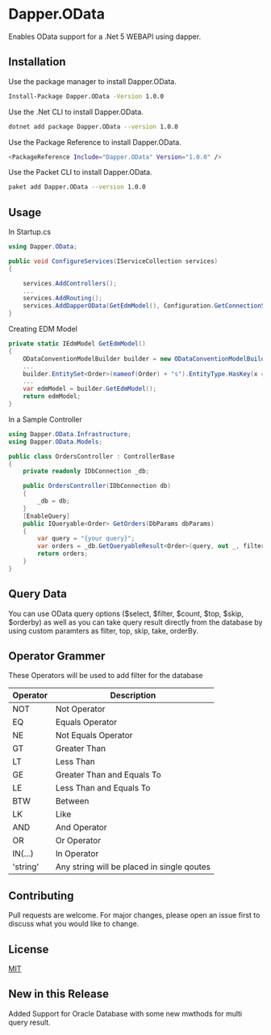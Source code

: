 # Dapper.OData

Enables OData support for a .Net 5 WEBAPI using dapper.

## Installation

Use the package manager to install Dapper.OData.

```bash
Install-Package Dapper.OData -Version 1.0.0
```
Use the .Net CLI to install Dapper.OData.

```bash
dotnet add package Dapper.OData --version 1.0.0
```
Use the Package Reference to install Dapper.OData.

```bash
<PackageReference Include="Dapper.OData" Version="1.0.0" />
```
Use the Packet CLI to install Dapper.OData.

```bash
paket add Dapper.OData --version 1.0.0
```

## Usage

In Startup.cs

```csharp
using Dapper.OData;

public void ConfigureServices(IServiceCollection services)
{

    services.AddControllers();
    ...
    services.AddRouting();
    services.AddDapperOData(GetEdmModel(), Configuration.GetConnectionString("DefaultConnection")); //Add this line
}
```
Creating EDM Model
```csharp
private static IEdmModel GetEdmModel()
{
    ODataConventionModelBuilder builder = new ODataConventionModelBuilder();
    ...
    builder.EntitySet<Order>(nameof(Order) + "s").EntityType.HasKey(x => x.Order_Id);
    ...
    var edmModel = builder.GetEdmModel();
    return edmModel;
}
```

In a Sample Controller
```csharp
using Dapper.OData.Infrastructure;
using Dapper.OData.Models;

public class OrdersController : ControllerBase
{
    private readonly IDbConnection _db;

    public OrdersController(IDbConnection db)
    {
        _db = db;
    }
    [EnableQuery]
    public IQueryable<Order> GetOrders(DbParams dbParams)
    {
        var query = "{your query}";
        var orders = _db.GetQueryableResult<Order>(query, out _, filter: dbParams.Filter, top: dbParams.Top, skip: dbParams.Skip, take: dbParams.Take, orderBy: dbParams.OrderBy);
        return orders;
    }
}
```

## Query Data
You can use OData query options ($select, $filter, $count, $top, $skip, $orderby) as well as you can take query result directly from the database by using custom paramters as filter, top, skip, take, orderBy.

## Operator Grammer
These Operators will be used to add filter for the database

| Operator | Description |
| ----------- | ----------- |
| NOT | Not Operator |
| EQ | Equals Operator |
| NE | Not Equals Operator |
| GT | Greater Than |
| LT | Less Than |
| GE | Greater Than and Equals To |
| LE | Less Than and Equals To |
| BTW | Between |
| LK | Like |
| AND | And Operator |
| OR | Or Operator |
| IN(...) | In Operator |
| 'string' | Any string will be placed in single qoutes |

## Contributing
Pull requests are welcome. For major changes, please open an issue first to discuss what you would like to change.


## License
[MIT](LICENSE)

## New in this Release
Added Support for Oracle Database with some new mwthods for multi query result.
